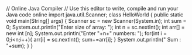 // Online Java Compiler
// Use this editor to write, compile and run your Java code online
import java.util.Scanner;
class HelloWorld {
    public static void main(String[] args) {
        Scanner sc = new Scanner(System.in);
        int sum = 0;
        System.out.println("Enter size of array: ");
        int n = sc.nextInt();
        int arr[] = new int [n];
        System.out.println("Enter "+n+" numbers: ");
        for(int i = 0;i<n;i++){
            arr[i] = sc.nextInt();
            sum+=arr[i];
        }
        System.out.println(" Sum : "+sum);
    }
}
